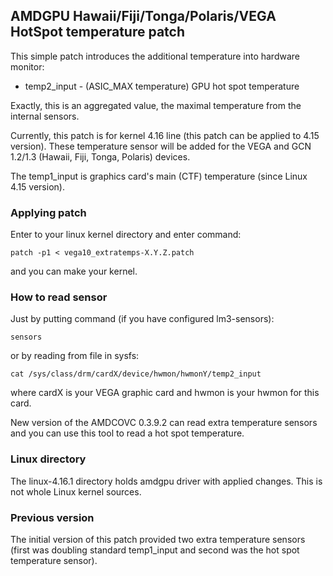 ## AMDGPU Hawaii/Fiji/Tonga/Polaris/VEGA HotSpot temperature patch

This simple patch introduces the additional temperature into hardware monitor:

* temp2_input - (ASIC_MAX temperature) GPU hot spot temperature

Exactly, this is an aggregated value, the maximal temperature from the internal sensors.

Currently, this patch is for kernel 4.16 line (this patch can be applied to 4.15 version).
These temperature sensor will be added for the VEGA and GCN 1.2/1.3
(Hawaii, Fiji, Tonga, Polaris) devices.

The temp1_input is graphics card's main (CTF) temperature (since Linux 4.15 version).

### Applying patch

Enter to your linux kernel directory and enter command:

```
patch -p1 < vega10_extratemps-X.Y.Z.patch
```

and you can make your kernel.

### How to read sensor

Just by putting command (if you have configured lm3-sensors):

```
sensors
```

or by reading from file in sysfs:

```
cat /sys/class/drm/cardX/device/hwmon/hwmonY/temp2_input
```

where cardX is your VEGA graphic card and hwmon is your hwmon for this card.

New version of the AMDCOVC 0.3.9.2 can read extra temperature sensors and
you can use this tool to read a hot spot temperature.

### Linux directory

The linux-4.16.1 directory holds amdgpu driver with applied changes.
This is not whole Linux kernel sources.

### Previous version

The initial version of this patch provided two extra temperature sensors
(first was doubling standard temp1_input and second was the hot spot temperature sensor).
